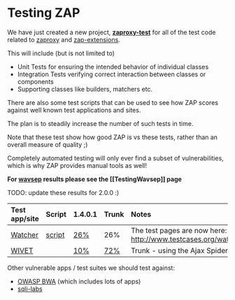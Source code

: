 # Testing ZAP

We have just created a new project, **[zaproxy-test](https://github.com/zaproxy/zaproxy-test/)** for all of the test code related to [zaproxy](https://github.com/zaproxy/zaproxy/) and [zap-extensions](https://github.com/zaproxy/zap-extensions/).

This will include (but is not limited to)

  * Unit Tests for ensuring the intended behavior of individual classes
  * Integration Tests verifying correct interaction between classes or components
  * Supporting classes like builders, matchers etc.


There are also some test scripts that can be used to see how ZAP scores against well known test applications and sites.

The plan is to steadily increase the number of such tests in time.

Note that these test show how good ZAP is vs these tests, rather than an overall measure of quality ;)

Completely automated testing will only ever find a subset of vulnerabilities, which is why ZAP provides manual tools as well!

**For [wavsep](https://github.com/sectooladdict/wavsep) results please see the [[TestingWavsep]] page**

TODO: update these results for 2.0.0 :)

| **Test app/site** | **Script** | **1.4.0.1** | **Trunk** | **Notes** |
|:------------------|:-----------|:------------|:----------|:----------|
| [Watcher](http://www.nottrusted.com/watcher/) | [script](https://github.com/zaproxy/zaproxy/blob/develop/python/scripts/watcher/watcher.py) | [26%](https://github.com/zaproxy/zaproxy/blob/develop/python/scripts/watcher/report-v1.4.0.1.html) | 26%       |  The test pages are now here: http://www.testcases.org/watcher/ |
| [WIVET](https://github.com/bedirhan/wivet) |            | [10%](http://www.sectoolmarket.com/wivet-score-unified-list.html) | [72%](https://raw.githubusercontent.com/wiki/zaproxy/zaproxy/images/wivit-ajax-spider.png) | Trunk - using the Ajax Spider |

Other vulnerable apps / test suites we should test against:
  * [OWASP BWA](https://www.owasp.org/index.php/OWASP_Broken_Web_Applications_Project) (which includes lots of apps)
  * [sqli-labs](https://github.com/Audi-1/sqli-labs)